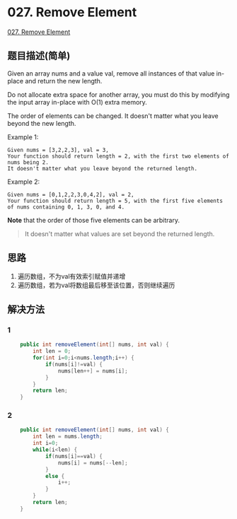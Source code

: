 # 027. Remove Element
[027. Remove Element](https://leetcode-cn.com/problems/remove-element/)

## 题目描述\(简单\)

Given an array nums and a value val, remove all instances of that value in-place and return the new length.

Do not allocate extra space for another array, you must do this by modifying the input array in-place with O\(1\) extra memory.

The order of elements can be changed. It doesn't matter what you leave beyond the new length.

Example 1:

```
Given nums = [3,2,2,3], val = 3,
Your function should return length = 2, with the first two elements of nums being 2.
It doesn't matter what you leave beyond the returned length.
```

Example 2:

```
Given nums = [0,1,2,2,3,0,4,2], val = 2,
Your function should return length = 5, with the first five elements of nums containing 0, 1, 3, 0, and 4.
```

**Note** that the order of those five elements can be arbitrary.

> It doesn't matter what values are set beyond the returned length.

## 思路

1. 遍历数组，不为val有效索引赋值并递增
2. 遍历数组，若为val将数组最后移至该位置，否则继续遍历

## 解决方法

### 1

```java
    public int removeElement(int[] nums, int val) {
        int len = 0;
        for(int i=0;i<nums.length;i++) {
            if(nums[i]!=val) {
                nums[len++] = nums[i];
            }
        }
        return len;
    }
```

### 2

```java
    public int removeElement(int[] nums, int val) {
        int len = nums.length;
        int i=0;
        while(i<len) {
            if(nums[i]==val) {
                nums[i] = nums[--len];
            }
            else {
                i++;
            }
        }
        return len;
    }
```



